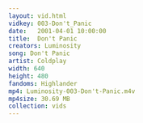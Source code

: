 ```yaml
---
layout: vid.html
vidkey: 003-Don't_Panic
date:   2001-04-01 10:00:00
title:  Don't Panic
creators: Luminosity
song: Don't Panic
artist: Coldplay
width: 640
height: 480
fandoms: Highlander
mp4: Luminosity-003-Don't-Panic.m4v
mp4size: 30.69 MB
collection: vids
---
```


  <div>
  
  </div>
  